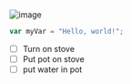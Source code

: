 # 
![image](https://github.com/user-attachments/assets/172a4ccd-a885-412a-b2b1-1f4e744d6e11)
``` javascript
var myVar = "Hello, world!";
```
- [ ] Turn on stove
- [ ] Put pot on stove
- [ ] put water in pot
